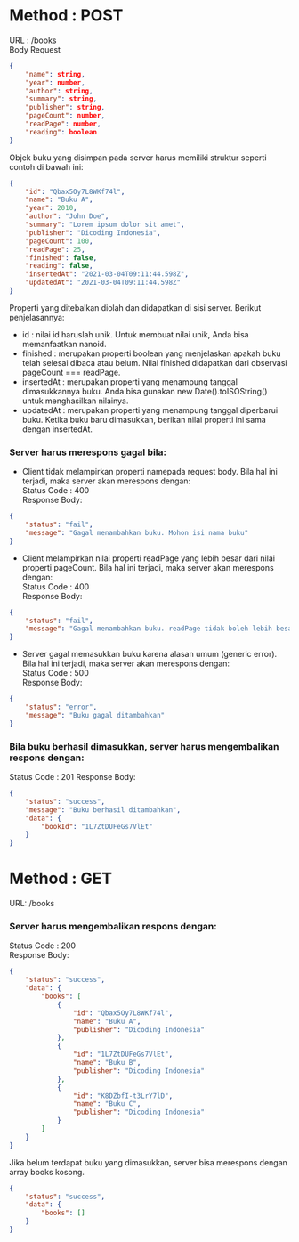 # Method : POST
URL : /books  
Body Request
```json
{
    "name": string,
    "year": number,
    "author": string,
    "summary": string,
    "publisher": string,
    "pageCount": number,
    "readPage": number,
    "reading": boolean
}
```
Objek buku yang disimpan pada server harus memiliki struktur seperti contoh di bawah ini:
```json
{
    "id": "Qbax5Oy7L8WKf74l",
    "name": "Buku A",
    "year": 2010,
    "author": "John Doe",
    "summary": "Lorem ipsum dolor sit amet",
    "publisher": "Dicoding Indonesia",
    "pageCount": 100,
    "readPage": 25,
    "finished": false,
    "reading": false,
    "insertedAt": "2021-03-04T09:11:44.598Z",
    "updatedAt": "2021-03-04T09:11:44.598Z"
}
```
Properti yang ditebalkan diolah dan didapatkan di sisi server. Berikut penjelasannya:

- id : nilai id haruslah unik. Untuk membuat nilai unik, Anda bisa memanfaatkan nanoid.
- finished : merupakan properti boolean yang menjelaskan apakah buku telah selesai dibaca atau belum. Nilai finished didapatkan dari observasi pageCount === readPage.
- insertedAt : merupakan properti yang menampung tanggal dimasukkannya buku. Anda bisa gunakan new Date().toISOString() untuk menghasilkan nilainya.
- updatedAt : merupakan properti yang menampung tanggal diperbarui buku. Ketika buku baru dimasukkan, berikan nilai properti ini sama dengan insertedAt.  

### Server harus merespons gagal bila:  
- Client tidak melampirkan properti namepada request body. Bila hal ini terjadi, maka server akan merespons dengan:  
Status Code : 400  
Response Body:
```json
{
    "status": "fail",
    "message": "Gagal menambahkan buku. Mohon isi nama buku"
}
```  
- Client melampirkan nilai properti readPage yang lebih besar dari nilai properti pageCount. Bila hal ini terjadi, maka server akan merespons dengan:  
Status Code : 400  
Response Body:
```json
{
    "status": "fail",
    "message": "Gagal menambahkan buku. readPage tidak boleh lebih besar dari pageCount"
}
```
- Server gagal memasukkan buku karena alasan umum (generic error). Bila hal ini terjadi, maka server akan merespons dengan:  
Status Code : 500  
Response Body:
```json
{
    "status": "error",
    "message": "Buku gagal ditambahkan"
}
```

### Bila buku berhasil dimasukkan, server harus mengembalikan respons dengan:  
Status Code : 201
Response Body:
```json
{
    "status": "success",
    "message": "Buku berhasil ditambahkan",
    "data": {
        "bookId": "1L7ZtDUFeGs7VlEt"
    }
}
```

# Method : GET
URL: /books  
### Server harus mengembalikan respons dengan:
Status Code : 200  
Response Body:  
```json
{
    "status": "success",
    "data": {
        "books": [
            {
                "id": "Qbax5Oy7L8WKf74l",
                "name": "Buku A",
                "publisher": "Dicoding Indonesia"
            },
            {
                "id": "1L7ZtDUFeGs7VlEt",
                "name": "Buku B",
                "publisher": "Dicoding Indonesia"
            },
            {
                "id": "K8DZbfI-t3LrY7lD",
                "name": "Buku C",
                "publisher": "Dicoding Indonesia"
            }
        ]
    }
}
```
Jika belum terdapat buku yang dimasukkan, server bisa merespons dengan array books kosong.
```json
{
    "status": "success",
    "data": {
        "books": []
    }
}
```